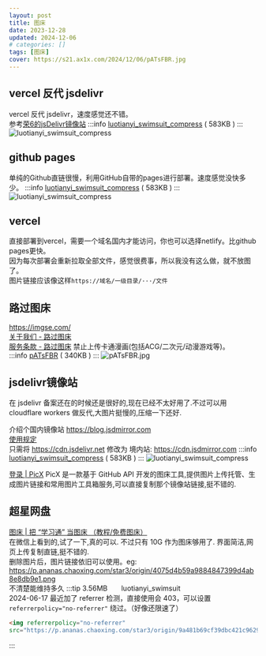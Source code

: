 ```yaml
---
layout: post
title: 图床
date: 2023-12-28
updated: 2024-12-06
# categories: []
tags: [图床]
cover: https://s21.ax1x.com/2024/12/06/pATsFBR.jpg
---
```


## vercel 反代 jsdelivr
vercel 反代 jsdelivr，速度感觉还不错。  
参考[荣6的jsDelivr镜像站](https://jsd.nmmsl.top/)
:::info
[luotianyi_swimsuit_compress](https://cdn.fanghsiu.top/gh/fanghsiu/cdn/images/luotianyi_swimsuit_compress.jpg) ( 583KB )
:::
![luotianyi_swimsuit_compress](https://cdn.fanghsiu.top/gh/fanghsiu/cdn/images/luotianyi_swimsuit_compress.jpg "luotianyi_swimsuit_compress")


## github pages 
单纯的Github直链很慢，利用GitHub自带的pages进行部署。速度感觉没快多少。
:::info
[luotianyi_swimsuit_compress](https://fanghsiu.github.io/cdn/images/luotianyi_swimsuit_compress.jpg) ( 583KB )
:::
![luotianyi_swimsuit_compress](https://fanghsiu.github.io/cdn/images/luotianyi_swimsuit_compress.jpg "luotianyi_swimsuit_compress")


## vercel
直接部署到vercel，需要一个域名国内才能访问，你也可以选择netlify。比github pages更快。  
因为每次部署会重新拉取全部文件，感觉很费事，所以我没有这么做，就不放图了。  
图片链接应该像这样`https://域名/一级目录/···/文件`

## 路过图床
https://imgse.com/  
[关于我们 - 路过图床](https://imgse.com/page/about)  
[服务条款 - 路过图床](https://imgse.com/page/tos) <span color="red">禁止上传卡通漫画(包括ACG/二次元/动漫游戏等)。</span>  
:::info
[pATsFBR](https://s21.ax1x.com/2024/12/06/pATsFBR.jpg) ( 340KB )
:::
![pATsFBR.jpg](https://s21.ax1x.com/2024/12/06/pATsFBR.jpg "pATsFBR.jpg")

## jsdelivr镜像站
在 jsdelivr 备案还在的时候还是很好的,现在已经不太好用了.不过可以用 cloudflare workers 做反代,大图片挺慢的,压缩一下还好.

介绍个国内镜像站 https://blog.jsdmirror.com<br>[使用规定](https://blog.jsdmirror.com/3.html)  
只需将 https://cdn.jsdelivr.net 修改为 境内站: https://cdn.jsdmirror.com
:::info
[luotianyi_swimsuit_compress](https://cdn.jsdmirror.com/gh/fanghsiu/cdn@main/images/luotianyi_swimsuit_compress.jpg) ( 583KB )
:::
![luotianyi_swimsuit_compress](https://cdn.jsdmirror.com/gh/fanghsiu/cdn@main/images/luotianyi_swimsuit_compress.jpg "luotianyi_swimsuit_compress")



[登录 | PicX](https://picx.xpoet.cn/)  PicX 是一款基于 GitHub API 开发的图床工具,提供图片上传托管、生成图片链接和常用图片工具箱服务,可以直接复制那个镜像站链接,挺不错的.

## 超星网盘
[图床 | 把 “学习通” 当图床 （教程/免费图床）](https://mp.weixin.qq.com/s?__biz=MzkzODYwODIxMQ==&mid=2247483808&idx=1&sn=ec4fff98f6380be691fec371d317fe24&chksm=c2fcd29cf58b5b8a6874e5167223c37af744648f8c9e19c4627002b35d82a8e6caf24d6e54d8&scene=132&exptype=timeline_recommend_article_extendread_samebiz#wechat_redirect)  
在微信上看到的,试了一下,真的可以. 不过只有 10G 作为图床够用了. 界面简洁,网页上传复制直链,挺不错的.  
删除图片后，图片链接依旧可以使用。eg: https://p.ananas.chaoxing.com/star3/origin/4075d4b59a9884847399d4ab8e8db9e1.png  
不清楚能维持多久
:::tip
3.56MB　　luotianyi_swimsuit  
2024-06-17 最近加了 referrer 检测，直接使用会 403，可以设置 `referrerpolicy="no-referrer"` 绕过。（好像还限速了）
```html
<img referrerpolicy="no-referrer" 
src="https://p.ananas.chaoxing.com/star3/origin/9a481b69cf39dbc421c962958240507c.png"/>
```
:::

<pic src="https://p.ananas.chaoxing.com/star3/origin/9a481b69cf39dbc421c962958240507c.png" alt="luotianyi_swimsuit" caption="luotianyi_swimsuit"/>
